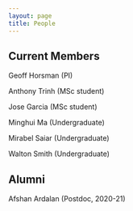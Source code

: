 ```yaml
---
layout: page
title: People
---
```



## Current Members

Geoff Horsman (PI)

Anthony Trinh (MSc student)

Jose Garcia (MSc student)

Minghui Ma (Undergraduate)

Mirabel Saiar (Undergraduate)

Walton Smith (Undergraduate)

## Alumni

Afshan Ardalan (Postdoc, 2020-21)
